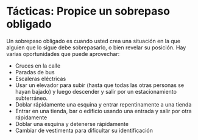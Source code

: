 [Title]: # (Tácticas: Propice un sobrepaso obligado)
[Difficulty]: # (Avanzado)
[Order]: # (6)

# Tácticas: Propice un sobrepaso obligado

Un sobrepaso obligado es cuando usted crea una situación en la que alguien que lo sigue debe sobrepasarlo, o bien revelar su posición. Hay varias oportunidades que puede aprovechar:

*   Cruces en la calle
*   Paradas de bus
*   Escaleras eléctricas
*   Usar un elevador para subir (hasta que todas las otras personas se hayan bajado) y luego descender y salir por un estacionamiento subterráneo.
*   Doblar rápidamente una esquina y entrar repentinamente a una tienda
*   Entrar en una tienda, bar o edificio usando una entrada y salir por otra rápidamente
*   Doblar una esquina y detenerse rápidamente
*   Cambiar de vestimenta para dificultar su identificación